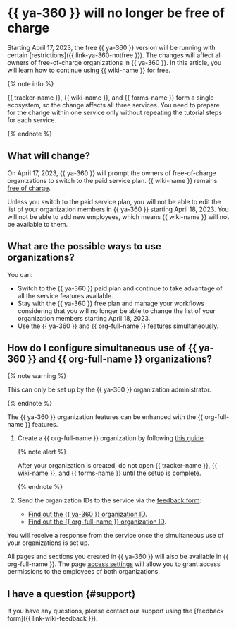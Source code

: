 # {{ ya-360 }} will no longer be free of charge

Starting April 17, 2023, the free {{ ya-360 }} version will be running with certain [restrictions]({{ link-ya-360-notfree }}). The changes will affect all owners of free-of-charge organizations in {{ ya-360 }}. In this article, you will learn how to continue using {{ wiki-name }} for free.

{% note info %}

{{ tracker-name }}, {{ wiki-name }}, and {{ forms-name }} form a single ecosystem, so the change affects all three services. You need to prepare for the change within one service only without repeating the tutorial steps for each service.

{% endnote %}

## What will change?

On April 17, 2023, {{ ya-360 }} will prompt the owners of free-of-charge organizations to switch to the paid service plan. {{ wiki-name }} remains [free of charge](./pricing.md).

Unless you switch to the paid service plan, you will not be able to edit the list of your organization members in {{ ya-360 }} starting April 18, 2023. You will not be able to add new employees, which means {{ wiki-name }} will not be available to them.

## What are the possible ways to use organizations?

You can:

* Switch to the {{ ya-360 }} paid plan and continue to take advantage of all the service features available.
* Stay with the {{ ya-360 }} free plan and manage your workflows considering that you will no longer be able to change the list of your organization members starting April 18, 2023.
* Use the {{ ya-360 }} and {{ org-full-name }} [features](../tracker/cloud-vs-360.md#features) simultaneously.

## How do I configure simultaneous use of {{ ya-360 }} and {{ org-full-name }} organizations?

{% note warning %}

This can only be set up by the {{ ya-360 }} organization administrator.

{% endnote %}

The {{ ya-360 }} organization features can be enhanced with the {{ org-full-name }} features.

1. Create a {{ org-full-name }} organization by following [this guide](../organization/quickstart.md#create).

   {% note alert %}

   After your organization is created, do not open {{ tracker-name }}, {{ wiki-name }}, and {{ forms-name }} until the setup is complete.

   {% endnote %}

1. Send the organization IDs to the service via the [feedback form](https://forms.yandex.ru/surveys/6768):
   * [Find out the {{ ya-360 }} organization ID](https://admin.yandex.ru/company-profile).
   * [Find out the {{ org-full-name }} organization ID](https://org.cloud.yandex.ru/settings).

You will receive a response from the service once the simultaneous use of your organizations is set up.

All pages and sections you created in {{ ya-360 }} will also be available in {{ org-full-name }}. The page [access settings](./page-management/access-setup.md) will allow you to grant access permissions to the employees of both organizations.

## I have a question {#support}

If you have any questions, please contact our support using the [feedback form]({{ link-wiki-feedback }}).
